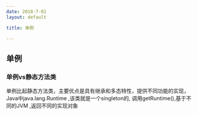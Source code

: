 ```yaml
---
date: 2018-7-01
layout: default

title: 单例

---
```


## 单例

### 单例vs静态方法类

单例比起静态方法类，主要优点是具有继承和多态特性，提供不同功能的实现，Java中java.lang.Runtime ,该类就是一个singleton的, 调用getRuntime(),基于不同的JVM ,返回不同的实现对象